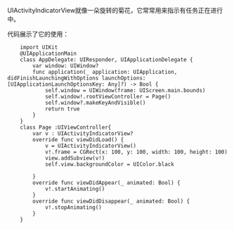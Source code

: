 UIActivityIndicatorView就像一朵旋转的菊花，它常常用来指示有任务正在进行中。

代码展示了它的使用：

		import UIKit
		@UIApplicationMain
		class AppDelegate: UIResponder, UIApplicationDelegate {
		    var window: UIWindow?
		    func application(_ application: UIApplication, didFinishLaunchingWithOptions launchOptions: [UIApplicationLaunchOptionsKey: Any]?) -> Bool {
		        self.window = UIWindow(frame: UIScreen.main.bounds)
		        self.window!.rootViewController = Page()
		        self.window?.makeKeyAndVisible()
		        return true
		    }
		}
		class Page :UIViewController{
		    var v : UIActivityIndicatorView?
		    override func viewDidLoad() {
		        v = UIActivityIndicatorView()
		        v!.frame = CGRect(x: 100, y: 100, width: 100, height: 100)
		        view.addSubview(v!)
		        self.view.backgroundColor = UIColor.black
		        
		    }
		    override func viewDidAppear(_ animated: Bool) {
		        v!.startAnimating()
		    }
		    override func viewDidDisappear(_ animated: Bool) {
		        v!.stopAnimating()
		    }
		}